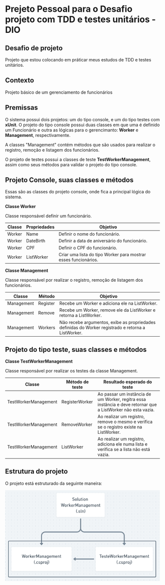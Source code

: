 # Prejeto Pessoal para o Desafio projeto com TDD e testes unitários - DIO

## Desafio de projeto
Projeto que estou colocando em práticar meus estudos de TDD e testes unitários.

## Contexto
Projeto básico de um gerenciamento de funcionários

## Premissas
O sistema possui dois projetos: um do tipo console, e um do tipo testes com **xUnit**. O projeto do tipo console possui duas classes em que uma é definido um Funcionário e outra as lógicas para o gerencimanto: **Worker** e **Management**, respectivamente.

A classes "Management" contém métodos que são usados para realizar o registro, remoção e listagem dos funcionários.

O projeto de testes possui a classes de teste **TestWorkerManagement**, assim como seus métodos para validar o projeto do tipo console. 

## Projeto Console, suas classes e métodos

Essas são as classes do projeto console, onde fica a principal lógica do sistema.

**Classe Worker**

Classe responsável definir um funcionário.

| Classe       | Propriedades    | Objetivo                                                         |
|--------------------------------|------------------------------|-----------------------------------|
| Worker       | Name            | Definir o nome do funcionário.                                   |
| Worker       | DateBirth       | Definir a data de aniversário do funcionário.                    |
| Worker       | CPF             | Definir o CPF do funcionário.                                    |
| Worker       | ListWorker      | Criar uma lista do tipo Worker para mostrar esses funcionários.  |

**Classe Management**

Classe responsável por realizar o registro, remoção de listagem dos funcionários.

| Classe           | Método        | Objetivo                                                                                                                
|------------------|---------------|-----------------------------------------------------------------------------------------------------|
| Management       | Register      | Recebe um Worker e adiciona ele na ListWorker.                                                      |
| Management       | Remove        | Recebe um Worker, remove ele da ListWorker e retorna a ListWorker.                                  |
| Management       | Workers       | Não recebe argumentos, exibe as propriedades definidas do Worker registrado e retorna a ListWorker. |

## Projeto do tipo teste, suas classes e métodos

**Classe TestWorkerManagement**

Classe responsável por realizar os testes da classe Management.

| Classe               | Método de teste       | Resultado esperado do teste
|----------------------|-----------------------|----------------------------------------------------------------------------------------------------------------|
| TestWorkerManagement | RegisterWorker        | Ao passar um instância de um Worker, regitra essa instância e deve retornar que a ListWorker não esta vazia.   |
| TestWorkerManagement | RemoveWorker          | Ao realizar um registro, remove o mesmo e verifica se o registro existe na ListWorker.                         |
| TestWorkerManagement | ListWorker            | Ao realizar um registro, adiciona ele numa lista e verifica se a lista não está vazia.                         |

## Estrutura do projeto
O projeto está estruturado da seguinte maneira:

![Estrutura_Projeto](Images/projetoTDD.png)



